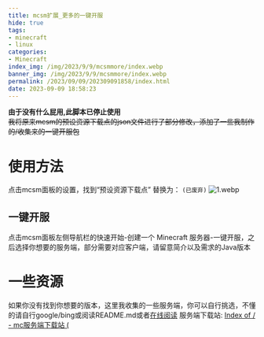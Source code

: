 ```yaml
---
title: mcsm扩展_更多的一键开服
hide: true
tags: 
- minecraft
- linux
categories: 
- Minecraft
index_img: /img/2023/9/9/mcsmmore/index.webp
banner_img: /img/2023/9/9/mcsmmore/index.webp
permalink: /2023/09/09/202309091858/index.html
date: 2023-09-09 18:58:23
---
```

**由于没有什么屁用,此脚本已停止使用**       
~~我将原来mcsm的预设资源下载点的json文件进行了部分修改，添加了一些我制作的/收集来的一键开服包~~



# 使用方法

点击mcsm面板的设置，找到“预设资源下载点”
替换为：
``
 (已废弃)
``
![1.webp](/img/2023/9/9/mcsmmore/1.webp)
## 一键开服

点击mcsm面板左侧导航栏的快速开始-创建一个 Minecraft 服务器-一键开服，之后选择你想要的服务端，部分需要对应客户端，请留意简介以及需求的Java版本

# 一些资源

如果你没有找到你想要的版本，这里我收集的一些服务端，你可以自行挑选，不懂的请自行google/bing或阅读README.md或者[在线阅读](https://d.mmeiblog.cn/README.html)
服务端下载站:
[Index of / - mc服务端下载站 (](https://d.mmeiblog.cn/)

